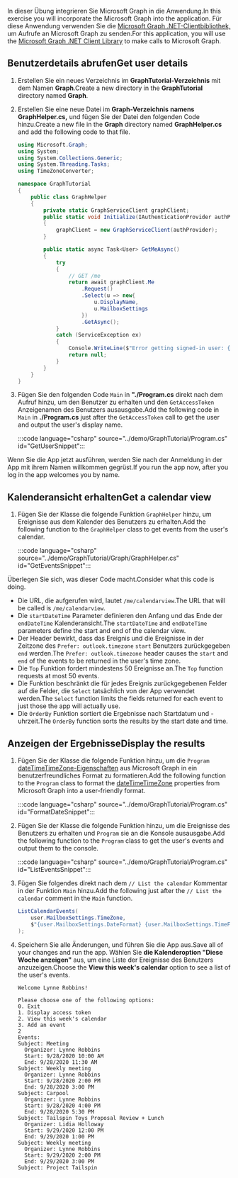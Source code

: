 <!-- markdownlint-disable MD002 MD041 -->

<span data-ttu-id="42186-101">In dieser Übung integrieren Sie Microsoft Graph in die Anwendung.</span><span class="sxs-lookup"><span data-stu-id="42186-101">In this exercise you will incorporate the Microsoft Graph into the application.</span></span> <span data-ttu-id="42186-102">Für diese Anwendung verwenden Sie die [Microsoft Graph .NET-Clientbibliothek,](https://github.com/microsoftgraph/msgraph-sdk-dotnet) um Aufrufe an Microsoft Graph zu senden.</span><span class="sxs-lookup"><span data-stu-id="42186-102">For this application, you will use the [Microsoft Graph .NET Client Library](https://github.com/microsoftgraph/msgraph-sdk-dotnet) to make calls to Microsoft Graph.</span></span>

## <a name="get-user-details"></a><span data-ttu-id="42186-103">Benutzerdetails abrufen</span><span class="sxs-lookup"><span data-stu-id="42186-103">Get user details</span></span>

1. <span data-ttu-id="42186-104">Erstellen Sie ein neues Verzeichnis im **GraphTutorial-Verzeichnis** mit dem Namen **Graph**.</span><span class="sxs-lookup"><span data-stu-id="42186-104">Create a new directory in the **GraphTutorial** directory named **Graph**.</span></span>
1. <span data-ttu-id="42186-105">Erstellen Sie eine neue Datei im **Graph-Verzeichnis** **namens GraphHelper.cs,** und fügen Sie der Datei den folgenden Code hinzu.</span><span class="sxs-lookup"><span data-stu-id="42186-105">Create a new file in the **Graph** directory named **GraphHelper.cs** and add the following code to that file.</span></span>

    ```csharp
    using Microsoft.Graph;
    using System;
    using System.Collections.Generic;
    using System.Threading.Tasks;
    using TimeZoneConverter;

    namespace GraphTutorial
    {
        public class GraphHelper
        {
            private static GraphServiceClient graphClient;
            public static void Initialize(IAuthenticationProvider authProvider)
            {
                graphClient = new GraphServiceClient(authProvider);
            }

            public static async Task<User> GetMeAsync()
            {
                try
                {
                    // GET /me
                    return await graphClient.Me
                        .Request()
                        .Select(u => new{
                            u.DisplayName,
                            u.MailboxSettings
                        })
                        .GetAsync();
                }
                catch (ServiceException ex)
                {
                    Console.WriteLine($"Error getting signed-in user: {ex.Message}");
                    return null;
                }
            }
        }
    }
    ```

1. <span data-ttu-id="42186-106">Fügen Sie den folgenden Code `Main` in **"./Program.cs** direkt nach dem Aufruf hinzu, um den Benutzer zu erhalten und den `GetAccessToken` Anzeigenamen des Benutzers ausausgabe.</span><span class="sxs-lookup"><span data-stu-id="42186-106">Add the following code in `Main` in **./Program.cs** just after the `GetAccessToken` call to get the user and output the user's display name.</span></span>

    :::code language="csharp" source="../demo/GraphTutorial/Program.cs" id="GetUserSnippet":::

<span data-ttu-id="42186-107">Wenn Sie die App jetzt ausführen, werden Sie nach der Anmeldung in der App mit ihrem Namen willkommen gegrüst.</span><span class="sxs-lookup"><span data-stu-id="42186-107">If you run the app now, after you log in the app welcomes you by name.</span></span>

## <a name="get-a-calendar-view"></a><span data-ttu-id="42186-108">Kalenderansicht erhalten</span><span class="sxs-lookup"><span data-stu-id="42186-108">Get a calendar view</span></span>

1. <span data-ttu-id="42186-109">Fügen Sie der Klasse die folgende Funktion `GraphHelper` hinzu, um Ereignisse aus dem Kalender des Benutzers zu erhalten.</span><span class="sxs-lookup"><span data-stu-id="42186-109">Add the following function to the `GraphHelper` class to get events from the user's calendar.</span></span>

    :::code language="csharp" source="../demo/GraphTutorial/Graph/GraphHelper.cs" id="GetEventsSnippet":::

<span data-ttu-id="42186-110">Überlegen Sie sich, was dieser Code macht.</span><span class="sxs-lookup"><span data-stu-id="42186-110">Consider what this code is doing.</span></span>

- <span data-ttu-id="42186-111">Die URL, die aufgerufen wird, lautet `/me/calendarview`.</span><span class="sxs-lookup"><span data-stu-id="42186-111">The URL that will be called is `/me/calendarview`.</span></span>
- <span data-ttu-id="42186-112">Die `startDateTime` Parameter definieren den Anfang und das Ende der `endDateTime` Kalenderansicht.</span><span class="sxs-lookup"><span data-stu-id="42186-112">The `startDateTime` and `endDateTime` parameters define the start and end of the calendar view.</span></span>
- <span data-ttu-id="42186-113">Der Header bewirkt, dass das Ereignis und die Ereignisse in der Zeitzone des `Prefer: outlook.timezone` `start` Benutzers zurückgegeben `end` werden.</span><span class="sxs-lookup"><span data-stu-id="42186-113">The `Prefer: outlook.timezone` header causes the `start` and `end` of the events to be returned in the user's time zone.</span></span>
- <span data-ttu-id="42186-114">Die `Top` Funktion fordert mindestens 50 Ereignisse an.</span><span class="sxs-lookup"><span data-stu-id="42186-114">The `Top` function requests at most 50 events.</span></span>
- <span data-ttu-id="42186-115">Die Funktion beschränkt die für jedes Ereignis zurückgegebenen Felder auf die Felder, die `Select` tatsächlich von der App verwendet werden.</span><span class="sxs-lookup"><span data-stu-id="42186-115">The `Select` function limits the fields returned for each event to just those the app will actually use.</span></span>
- <span data-ttu-id="42186-116">Die `OrderBy` Funktion sortiert die Ergebnisse nach Startdatum und -uhrzeit.</span><span class="sxs-lookup"><span data-stu-id="42186-116">The `OrderBy` function sorts the results by the start date and time.</span></span>

## <a name="display-the-results"></a><span data-ttu-id="42186-117">Anzeigen der Ergebnisse</span><span class="sxs-lookup"><span data-stu-id="42186-117">Display the results</span></span>

1. <span data-ttu-id="42186-118">Fügen Sie der Klasse die folgende Funktion hinzu, um die `Program` [dateTimeTimeZone-Eigenschaften](/graph/api/resources/datetimetimezone?view=graph-rest-1.0) aus Microsoft Graph in ein benutzerfreundliches Format zu formatieren.</span><span class="sxs-lookup"><span data-stu-id="42186-118">Add the following function to the `Program` class to format the [dateTimeTimeZone](/graph/api/resources/datetimetimezone?view=graph-rest-1.0) properties from Microsoft Graph into a user-friendly format.</span></span>

    :::code language="csharp" source="../demo/GraphTutorial/Program.cs" id="FormatDateSnippet":::

1. <span data-ttu-id="42186-119">Fügen Sie der Klasse die folgende Funktion hinzu, um die Ereignisse des Benutzers zu erhalten und `Program` sie an die Konsole ausausgabe.</span><span class="sxs-lookup"><span data-stu-id="42186-119">Add the following function to the `Program` class to get the user's events and output them to the console.</span></span>

    :::code language="csharp" source="../demo/GraphTutorial/Program.cs" id="ListEventsSnippet":::

1. <span data-ttu-id="42186-120">Fügen Sie folgendes direkt nach dem `// List the calendar` Kommentar in der Funktion `Main` hinzu.</span><span class="sxs-lookup"><span data-stu-id="42186-120">Add the following just after the `// List the calendar` comment in the `Main` function.</span></span>

    ```csharp
    ListCalendarEvents(
        user.MailboxSettings.TimeZone,
        $"{user.MailboxSettings.DateFormat} {user.MailboxSettings.TimeFormat}"
    );
    ```

1. <span data-ttu-id="42186-121">Speichern Sie alle Änderungen, und führen Sie die App aus.</span><span class="sxs-lookup"><span data-stu-id="42186-121">Save all of your changes and run the app.</span></span> <span data-ttu-id="42186-122">Wählen Sie **die Kalenderoption "Diese Woche anzeigen"** aus, um eine Liste der Ereignisse des Benutzers anzuzeigen.</span><span class="sxs-lookup"><span data-stu-id="42186-122">Choose the **View this week's calendar** option to see a list of the user's events.</span></span>

    ```Shell
    Welcome Lynne Robbins!

    Please choose one of the following options:
    0. Exit
    1. Display access token
    2. View this week's calendar
    3. Add an event
    2
    Events:
    Subject: Meeting
      Organizer: Lynne Robbins
      Start: 9/28/2020 10:00 AM
      End: 9/28/2020 11:30 AM
    Subject: Weekly meeting
      Organizer: Lynne Robbins
      Start: 9/28/2020 2:00 PM
      End: 9/28/2020 3:00 PM
    Subject: Carpool
      Organizer: Lynne Robbins
      Start: 9/28/2020 4:00 PM
      End: 9/28/2020 5:30 PM
    Subject: Tailspin Toys Proposal Review + Lunch
      Organizer: Lidia Holloway
      Start: 9/29/2020 12:00 PM
      End: 9/29/2020 1:00 PM
    Subject: Weekly meeting
      Organizer: Lynne Robbins
      Start: 9/29/2020 2:00 PM
      End: 9/29/2020 3:00 PM
    Subject: Project Tailspin
    ```
